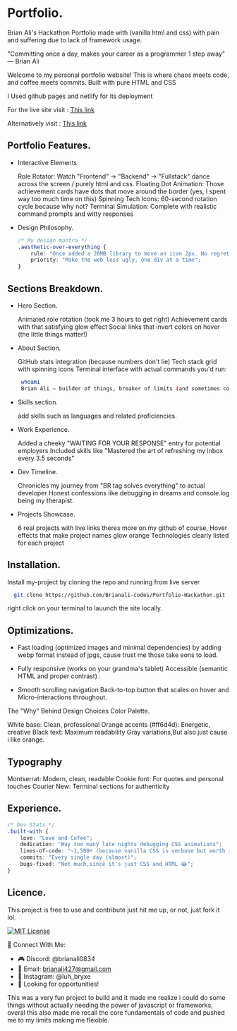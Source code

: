 
# Portfolio.

 Brian Ali's Hackathon Portfolio made with (vanilla html and css) with pain and suffering due to lack of framework usage.

 

"Committing once a day, makes your career as a programmer 1 step away" — Brian Ali

Welcome to my personal portfolio website! This is where chaos meets code, and coffee meets commits. Built with pure HTML and CSS 

I Used github pages and netlify for its deployment 

For the live site visit : 
[This link](https://brianali-codes.github.io/Portfolio-Hackathon/)

Alternatively visit : 
[This link](https://alibrian.netlify.app/)

## Portfolio Features.


- Interactive Elements

    Role Rotator: Watch "Frontend" → "Backend" → "Fullstack" dance across the screen / purely html and css.
    Floating Dot Animation: Those achievement cards have dots that move around the border (yes, I spent way too much time on this)
    Spinning Tech Icons: 60-second rotation cycle because why not?
    Terminal Simulation: Complete with realistic command prompts and witty responses

- Design Philosophy.

    ```css
    /* My design mantra */
    .aesthetic-over-everything {
        rule: "Once added a 20MB library to move an icon 2px. No regrets.";
        priority: "Make the web less ugly, one div at a time";
    }

## Sections Breakdown.

- Hero Section.

    Animated role rotation (took me 3 hours to get right)
    Achievement cards with that satisfying glow effect
    Social links that invert colors on hover (the little things matter!)

- About Section.

    GitHub stats integration (because numbers don't lie)
    Tech stack grid with spinning icons
    Terminal interface with actual commands you'd run:

   ```bash
    whoami
    Brian Ali — builder of things, breaker of limits (and sometimes code).
   ```

- Skills section.

    add skills such as languages and related proficiencies.

- Work Experience.

    Added a cheeky "WAITING FOR YOUR RESPONSE" entry for potential employers
    Included skills like "Mastered the art of refreshing my inbox every 3.5 seconds"

- Dev Timeline.

    Chronicles my journey from "BR tag solves everything" to actual developer
    Honest confessions like debugging in dreams and console.log being my therapist.

- Projects Showcase.

    6 real projects with live links theres more on my github of course,
    Hover effects that make project names glow orange
    Technologies clearly listed for each project
## Installation.

Install my-project by cloning the repo and running from live server

```bash
  git clone https://github.com/Brianali-codes/Portfolio-Hackathon.git

```
right click on your terminal to lauunch the site locally.
    
## Optimizations.

- Fast loading (optimized images and minimal dependencies) by adding webp format instead of jpgs, cause trust me those take eons to load.

- Fully responsive (works on your grandma's tablet) Accessible (semantic HTML and proper contrast) .

- Smooth scrolling navigation  Back-to-top button that scales on hover and Micro-interactions throughout.

The "Why" Behind Design Choices Color Palette.

White base: Clean, professional Orange accents (#ff6d4d): Energetic, creative Black text: Maximum readability Gray variations,But also just cause i like orange.

## Typography

Montserrat: Modern, clean, readable Cookie font: For quotes and personal touches Courier New: Terminal sections for authenticity
## Experience.

```css
/* Dev Stats */
.built-with {
    love: "Love and Cofee";
    dedication: "Way too many late nights debugging CSS animations";
    lines-of-code: "~1,500+ (because vanilla CSS is verbose but worth it!)";
    commits: "Every single day (almost)";
    bugs-fixed: "Not much,since it's just CSS and HTML 😂";
}
```

## Licence.

This project is free to use and contribute just hit me up, or not, just fork it lol.

[![MIT License](https://img.shields.io/badge/License-MIT-green.svg)](https://choosealicense.com/licenses/mit/)

🤝 Connect With Me:

- 🎮 Discord: @brianali0834
- 📧 Email: brianali427@gmail.com 
- 📸 Instagram: @luh_bryxe 
- 💼 Looking for opportunities!


This was a very fun project to build and it made me realize i could do some things without actually needing the power of javascript or frameworks, overal this also made me recall the core fundamentals of code and pushed me to my limits making me flexible.
